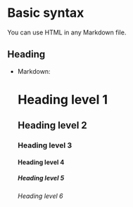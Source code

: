 # Basic syntax
  
  You can use HTML in any Markdown file.

## Heading

- Markdown:
  # Heading level 1
  ## Heading level 2
  ### Heading level 3
  #### Heading level 4
  ##### Heading level 5
  ###### Heading level 6
